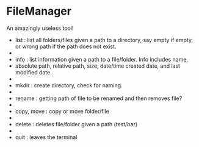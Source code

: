 # FileManager

An amazingly useless tool!

- list : list all folders/files given a path to a directory, say empty if empty, or wrong path if the path does not exist.
- 
- info : list information given a path to a file/folder. Info includes name, 
- absolute path, relative path, size, date/time created date, and last modified date.
- 
- mkdir : create directory, check for naming.
- 
- rename : getting path of file to be renamed and then removes file?
- 
- copy, move : copy or move folder/file 
- 
- delete : deletes file/folder given a path (test/bar)
- 
- quit : leaves the terminal
